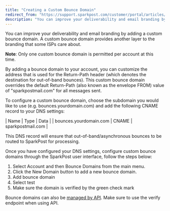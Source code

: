 ```yaml
---
title: "Creating a Custom Bounce Domain"
redirect_from: "https://support.sparkpost.com/customer/portal/articles/2371794-creating-a-custom-bounce-domain"
description: "You can improve your deliverability and email branding by adding a custom bounce domain A custom bounce domain provides another layer to the branding that some IS Ps care about Note Only one custom bounce domain is permitted per account at this time By adding a bounce domain to your..."
---
```


You can improve your deliverability and email branding by adding a custom bounce domain. A custom bounce domain provides another layer to the branding that some ISPs care about.

**Note**: Only one custom bounce domain is permitted per account at this time.

By adding a bounce domain to your account, you can customize the address that is used for the Return-Path header (which denotes the destination for out-of-band bounces). This custom bounce domain overrides the default Return-Path (also known as the envelope FROM) value of "sparkpostmail.com" for all messages sent.

To configure a custom bounce domain, choose the subdomain you would like to use (e.g. bounces.yourdomain.com) and add the following CNAME record to your DNS settings:

| Name | Type | Data |
| bounces.yourdomain.com | CNAME | sparkpostmail.com |

This DNS record will ensure that out-of-band/asynchronous bounces to be routed to SparkPost for processing.

Once you have configured your DNS settings, configure custom bounce domains through the SparkPost user interface, follow the steps below:

1.  Select Account and then Bounce Domains from the main menu.
2.  Click the New Domain button to add a new bounce domain.
3.  Add bounce domain
4.  Select test
5.  Make sure the domain is verified by the green check mark

Bounce domains can also be [managed by API](https://developers.sparkpost.com/api/bounce-domains?_ga=1.140194355.1033930248.1481562971). Make sure to use the verify endpoint when using API.